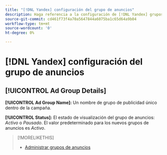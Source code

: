 ```yaml
---
title: "[!DNL Yandex] configuración del grupo de anuncios"
description: Haga referencia a la configuración de [!DNL Yandex] grupos de anuncios.
source-git-commit: cd461f73f4a70a5647844a6075ba1c65d64a9b04
workflow-type: tm+mt
source-wordcount: '0'
ht-degree: 0%

---
```


# [!DNL Yandex] configuración del grupo de anuncios

## [!UICONTROL Ad Group Details]

**[!UICONTROL Ad Group Name]:** Un nombre de grupo de publicidad único dentro de la campaña.

**[!UICONTROL Status]:** El estado de visualización del grupo de anuncios: *Activo* o *Pausado*. El valor predeterminado para los nuevos grupos de anuncios es *Activo*.

>[!MORELIKETHIS]
>
>* [Administrar grupos de anuncios](/help/search-social-commerce/campaign-management/campaigns/ad-group-manage.md)

